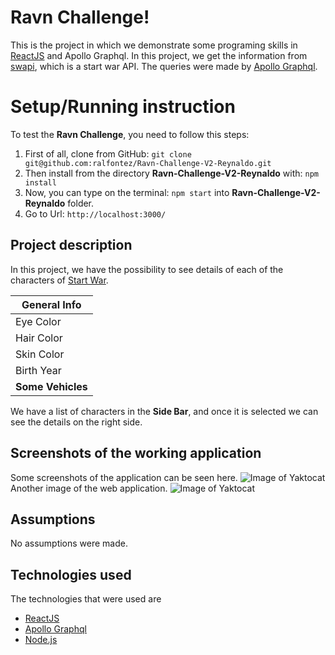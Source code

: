 # Ravn Challenge!

This is the project in which we demonstrate some programing skills in [ReactJS](https://reactjs.org/) and Apollo Graphql. In this project, we get the information from [swapi](https://swapi-graphql.netlify.app/.netlify/functions/index), which is a start war API. The queries were made by [Apollo Graphql](https://www.apollographql.com/). 

# Setup/Running instruction

To test the **Ravn Challenge**, you need to follow this steps:

 1. First of all, clone from GitHub: `git clone git@github.com:ralfontez/Ravn-Challenge-V2-Reynaldo.git`
 2. Then install from the directory **Ravn-Challenge-V2-Reynaldo** with: `npm install`
 3. Now, you can type on the terminal: `npm start` into **Ravn-Challenge-V2-Reynaldo** folder. 
 4. Go to Url: `http://localhost:3000/`

## Project description
In this project, we have the possibility to see details of each of the characters of [Start War](https://en.wikipedia.org/wiki/Star_Wars). 

|  **General Info**  |
|--------------------|
|Eye Color           |
|Hair Color          |
|Skin Color          |
|Birth Year          |
|  **Some Vehicles**      |

We have a list of characters in the **Side Bar**, and once it is selected we can see the details on the right side. 

## Screenshots of the working application
Some screenshots of the application can be seen here. 
![Image of Yaktocat](https://octodex.github.com/images/yaktocat.png)
Another image of the web application.
![Image of Yaktocat](https://octodex.github.com/images/yaktocat.png)

## Assumptions
No assumptions were made.

## Technologies used
The technologies that were used are 

 - [ReactJS](https://reactjs.org/)
 - [Apollo Graphql](https://reactjs.org/)
 - [Node.js](https://reactjs.org/) 

